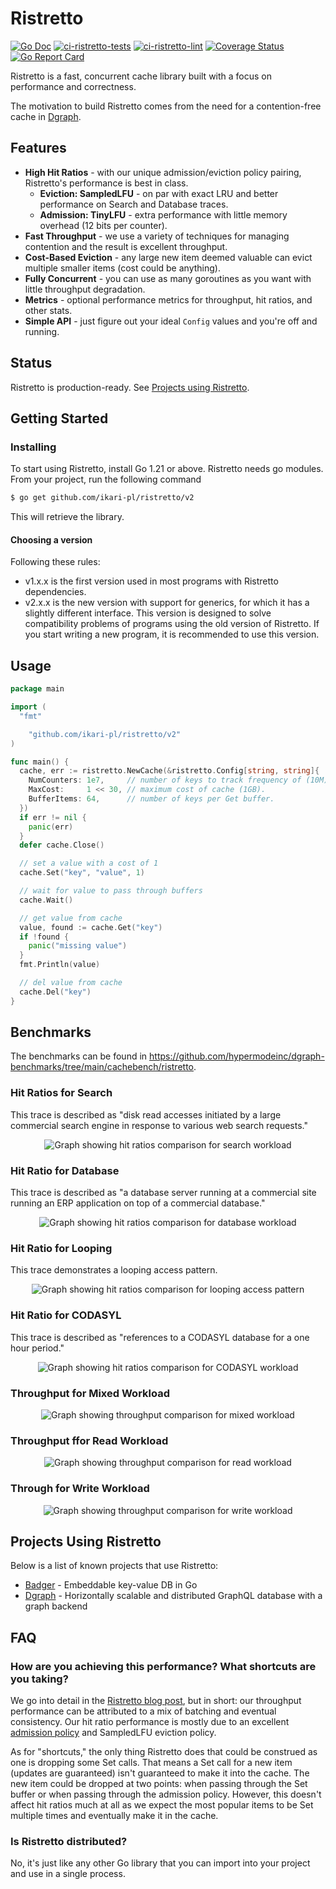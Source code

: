 # Ristretto

[![Go Doc](https://img.shields.io/badge/godoc-reference-blue.svg)](https://pkg.go.dev/github.com/dgraph-io/ristretto/v2)
[![ci-ristretto-tests](https://github.com/hypermodeinc/ristretto/actions/workflows/ci-ristretto-tests.yml/badge.svg)](https://github.com/hypermodeinc/ristretto/actions/workflows/ci-ristretto-tests.yml)
[![ci-ristretto-lint](https://github.com/hypermodeinc/ristretto/actions/workflows/ci-ristretto-lint.yml/badge.svg)](https://github.com/hypermodeinc/ristretto/actions/workflows/ci-ristretto-lint.yml)
[![Coverage Status](https://coveralls.io/repos/github/hypermodeinc/ristretto/badge.svg?branch=main)](https://coveralls.io/github/hypermodeinc/ristretto?branch=main)
[![Go Report Card](https://img.shields.io/badge/go%20report-A%2B-brightgreen)](https://goreportcard.com/report/github.com/hypermodeinc/ristretto)

Ristretto is a fast, concurrent cache library built with a focus on performance and correctness.

The motivation to build Ristretto comes from the need for a contention-free cache in [Dgraph][].

[Dgraph]: https://github.com/hypermodeinc/dgraph

## Features

- **High Hit Ratios** - with our unique admission/eviction policy pairing, Ristretto's performance
  is best in class.
  - **Eviction: SampledLFU** - on par with exact LRU and better performance on Search and Database
    traces.
  - **Admission: TinyLFU** - extra performance with little memory overhead (12 bits per counter).
- **Fast Throughput** - we use a variety of techniques for managing contention and the result is
  excellent throughput.
- **Cost-Based Eviction** - any large new item deemed valuable can evict multiple smaller items
  (cost could be anything).
- **Fully Concurrent** - you can use as many goroutines as you want with little throughput
  degradation.
- **Metrics** - optional performance metrics for throughput, hit ratios, and other stats.
- **Simple API** - just figure out your ideal `Config` values and you're off and running.

## Status

Ristretto is production-ready. See [Projects using Ristretto](#projects-using-ristretto).

## Getting Started

### Installing

To start using Ristretto, install Go 1.21 or above. Ristretto needs go modules. From your project,
run the following command

```sh
$ go get github.com/ikari-pl/ristretto/v2
```

This will retrieve the library.

#### Choosing a version

Following these rules:

- v1.x.x is the first version used in most programs with Ristretto dependencies.
- v2.x.x is the new version with support for generics, for which it has a slightly different
  interface. This version is designed to solve compatibility problems of programs using the old
  version of Ristretto. If you start writing a new program, it is recommended to use this version.

## Usage

```go
package main

import (
  "fmt"

	"github.com/ikari-pl/ristretto/v2"
)

func main() {
  cache, err := ristretto.NewCache(&ristretto.Config[string, string]{
    NumCounters: 1e7,     // number of keys to track frequency of (10M).
    MaxCost:     1 << 30, // maximum cost of cache (1GB).
    BufferItems: 64,      // number of keys per Get buffer.
  })
  if err != nil {
    panic(err)
  }
  defer cache.Close()

  // set a value with a cost of 1
  cache.Set("key", "value", 1)

  // wait for value to pass through buffers
  cache.Wait()

  // get value from cache
  value, found := cache.Get("key")
  if !found {
    panic("missing value")
  }
  fmt.Println(value)

  // del value from cache
  cache.Del("key")
}
```

## Benchmarks

The benchmarks can be found in
https://github.com/hypermodeinc/dgraph-benchmarks/tree/main/cachebench/ristretto.

### Hit Ratios for Search

This trace is described as "disk read accesses initiated by a large commercial search engine in
response to various web search requests."

<p align="center">
  <img src="https://raw.githubusercontent.com/hypermodeinc/ristretto/main/benchmarks/Hit%20Ratios%20-%20Search%20(ARC-S3).svg"
  alt="Graph showing hit ratios comparison for search workload">
</p>

### Hit Ratio for Database

This trace is described as "a database server running at a commercial site running an ERP
application on top of a commercial database."

<p align="center">
  <img src="https://raw.githubusercontent.com/hypermodeinc/ristretto/main/benchmarks/Hit%20Ratios%20-%20Database%20(ARC-DS1).svg"
  alt="Graph showing hit ratios comparison for database workload">
</p>

### Hit Ratio for Looping

This trace demonstrates a looping access pattern.

<p align="center">
  <img src="https://raw.githubusercontent.com/hypermodeinc/ristretto/main/benchmarks/Hit%20Ratios%20-%20Glimpse%20(LIRS-GLI).svg"
  alt="Graph showing hit ratios comparison for looping access pattern">
</p>

### Hit Ratio for CODASYL

This trace is described as "references to a CODASYL database for a one hour period."

<p align="center">
  <img src="https://raw.githubusercontent.com/hypermodeinc/ristretto/main/benchmarks/Hit%20Ratios%20-%20CODASYL%20(ARC-OLTP).svg"
  alt="Graph showing hit ratios comparison for CODASYL workload">
</p>

### Throughput for Mixed Workload

<p align="center">
  <img src="https://raw.githubusercontent.com/hypermodeinc/ristretto/main/benchmarks/Throughput%20-%20Mixed.svg"
  alt="Graph showing throughput comparison for mixed workload">
</p>

### Throughput ffor Read Workload

<p align="center">
  <img src="https://raw.githubusercontent.com/hypermodeinc/ristretto/main/benchmarks/Throughput%20-%20Read%20(Zipfian).svg"
  alt="Graph showing throughput comparison for read workload">
</p>

### Through for Write Workload

<p align="center">
  <img src="https://raw.githubusercontent.com/hypermodeinc/ristretto/main/benchmarks/Throughput%20-%20Write%20(Zipfian).svg"
  alt="Graph showing throughput comparison for write workload">
</p>

## Projects Using Ristretto

Below is a list of known projects that use Ristretto:

- [Badger](https://github.com/hypermodeinc/badger) - Embeddable key-value DB in Go
- [Dgraph](https://github.com/hypermodeinc/dgraph) - Horizontally scalable and distributed GraphQL
  database with a graph backend

## FAQ

### How are you achieving this performance? What shortcuts are you taking?

We go into detail in the
[Ristretto blog post](https://blog.dgraph.io/post/introducing-ristretto-high-perf-go-cache/), but in
short: our throughput performance can be attributed to a mix of batching and eventual consistency.
Our hit ratio performance is mostly due to an excellent
[admission policy](https://arxiv.org/abs/1512.00727) and SampledLFU eviction policy.

As for "shortcuts," the only thing Ristretto does that could be construed as one is dropping some
Set calls. That means a Set call for a new item (updates are guaranteed) isn't guaranteed to make it
into the cache. The new item could be dropped at two points: when passing through the Set buffer or
when passing through the admission policy. However, this doesn't affect hit ratios much at all as we
expect the most popular items to be Set multiple times and eventually make it in the cache.

### Is Ristretto distributed?

No, it's just like any other Go library that you can import into your project and use in a single
process.
